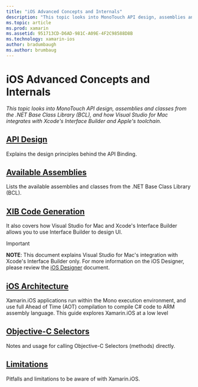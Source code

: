 ```yaml
---
title: "iOS Advanced Concepts and Internals"
description: "This topic looks into MonoTouch API design, assemblies and classes from the .NET Base Class Library (BCL), and how  Visual Studio for Mac integrates with Xcode's Interface Builder and Apple's toolchain."
ms.topic: article
ms.prod: xamarin
ms.assetid: 951713CD-D6AD-981C-A09E-4F2C98588D8B
ms.technology: xamarin-ios
author: bradumbaugh
ms.author: brumbaug
---
```


# iOS Advanced Concepts and Internals

_This topic looks into MonoTouch API design, assemblies and classes from the .NET Base Class Library (BCL), and how  Visual Studio for Mac integrates with Xcode's Interface Builder and Apple's toolchain._




##  [API Design](~/ios/internals/api-design/index.md)

Explains the design principles behind the API Binding.




##  [Available Assemblies](~/cross-platform/internals/available-assemblies.md)

Lists the available assemblies and classes from the .NET Base Class Library
(BCL).




##  [XIB Code Generation](~/ios/internals/xib-code-generation.md)

It also covers how Visual Studio for Mac and Xcode's Interface Builder allows you to use Interface Builder to design UI.

> [!IMPORTANT]
> **NOTE**: This document explains Visual Studio for Mac's integration with Xcode's Interface Builder only. For more information on the iOS Designer, please review the [iOS Designer](~/ios/user-interface/designer/index.md) document.



##  [iOS Architecture](~/ios/internals/architecture.md)

Xamarin.iOS applications run within the Mono execution environment, and use full Ahead of Time (AOT) compilation to compile C# code to ARM assembly language. This guide explores Xamarin.iOS at a low level

##  [Objective-C Selectors](~/ios/internals/objective-c-selectors.md)

Notes and usage for calling Objective-C Selectors (methods) directly.


##  [Limitations](limitations.md)

Pitfalls and limitations to be aware of with Xamarin.iOS.